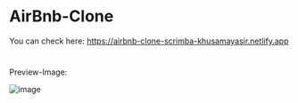 # AirBnb-Clone

You can check here: https://airbnb-clone-scrimba-khusamayasir.netlify.app

#
Preview-Image:

![image](https://user-images.githubusercontent.com/66178232/165744744-53906c1b-4ac7-4f4d-b676-2de30727847e.png)

